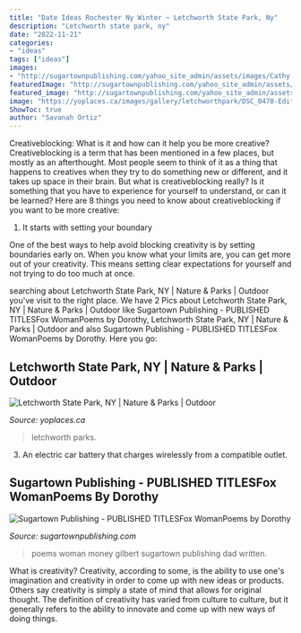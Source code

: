 ```yaml
---
title: "Date Ideas Rochester Ny Winter ~ Letchworth State Park, Ny"
description: "Letchworth state park, ny"
date: "2022-11-21"
categories:
- "ideas"
tags: ["ideas"]
images:
- "http://sugartownpublishing.com/yahoo_site_admin/assets/images/Cathy-Dana-cover_sm.89183628_std.jpg"
featuredImage: "http://sugartownpublishing.com/yahoo_site_admin/assets/images/Cathy-Dana-cover_sm.89183628_std.jpg"
featured_image: "http://sugartownpublishing.com/yahoo_site_admin/assets/images/Cathy-Dana-cover_sm.89183628_std.jpg"
image: "https://yoplaces.ca/images/gallery/letchworthpark/DSC_0470-Edit-2.jpg"
ShowToc: true
author: "Savanah Ortiz"
---
```



Creativeblocking: What is it and how can it help you be more creative?
Creativeblocking is a term that has been mentioned in a few places, but mostly as an afterthought. Most people seem to think of it as a thing that happens to creatives when they try to do something new or different, and it takes up space in their brain. But what is creativeblocking really? Is it something that you have to experience for yourself to understand, or can it be learned? Here are 8 things you need to know about creativeblocking if you want to be more creative: 
1) It starts with setting your boundary

One of the best ways to help avoid blocking creativity is by setting boundaries early on. When you know what your limits are, you can get more out of your creativity. This means setting clear expectations for yourself and not trying to do too much at once.

	

		
searching about Letchworth State Park, NY | Nature &amp; Parks | Outdoor you've visit to the right place. We have 2 Pics about Letchworth State Park, NY | Nature &amp; Parks | Outdoor like Sugartown Publishing - PUBLISHED TITLESFox WomanPoems by Dorothy, Letchworth State Park, NY | Nature &amp; Parks | Outdoor and also Sugartown Publishing - PUBLISHED TITLESFox WomanPoems by Dorothy. Here you go:
		
    
## Letchworth State Park, NY | Nature &amp; Parks | Outdoor

<img loading=lazy src="https://yoplaces.ca/images/gallery/letchworthpark/DSC_0470-Edit-2.jpg" onerror="this.onerror=null;this.src='https://tse3.mm.bing.net/th?id=OIP.8RFUcw2X1rTLOyfa40Iq4AHaE8&amp;pid=15.1';" alt="Letchworth State Park, NY | Nature &amp; Parks | Outdoor">

_Source: yoplaces.ca_

>letchworth parks. 

	

3. An electric car battery that charges wirelessly from a compatible outlet. 

    
## Sugartown Publishing - PUBLISHED TITLESFox WomanPoems By Dorothy

<img loading=lazy src="http://sugartownpublishing.com/yahoo_site_admin/assets/images/Cathy-Dana-cover_sm.89183628_std.jpg" onerror="this.onerror=null;this.src='https://tse3.mm.bing.net/th?id=OIP.31-AppI3G-nZ9WYDicoiEwAAAA&amp;pid=15.1';" alt="Sugartown Publishing - PUBLISHED TITLESFox WomanPoems by Dorothy">

_Source: sugartownpublishing.com_

>poems woman money gilbert sugartown publishing dad written. 

	

What is creativity?
Creativity, according to some, is the ability to use one's imagination and creativity in order to come up with new ideas or products. Others say creativity is simply a state of mind that allows for original thought. The definition of creativity has varied from culture to culture, but it generally refers to the ability to innovate and come up with new ways of doing things.

